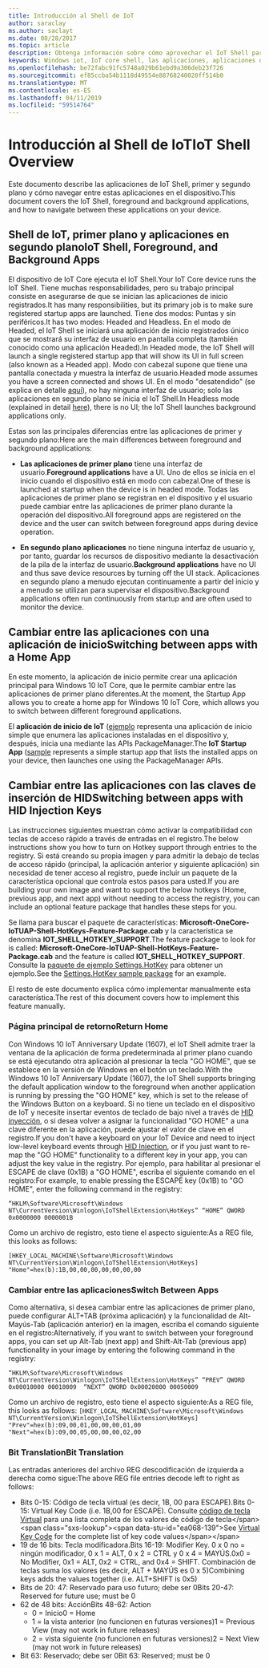 ```yaml
---
title: Introducción al Shell de IoT
author: saraclay
ms.author: saclayt
ms.date: 08/28/2017
ms.topic: article
description: Obtenga información sobre cómo aprovechar el IoT Shell para navegar entre navegaciones en el dispositivo.
keywords: Windows iot, IoT core shell, las aplicaciones, aplicaciones de primer plano, aplicaciones en segundo plano
ms.openlocfilehash: be72fabc91fc5748a029b61ebd9a306deb23f726
ms.sourcegitcommit: ef85ccba54b1118d49554e88768240020ff514b0
ms.translationtype: MT
ms.contentlocale: es-ES
ms.lasthandoff: 04/11/2019
ms.locfileid: "59514764"
---
```

# <a name="iot-shell-overview"></a><span data-ttu-id="ea068-104">Introducción al Shell de IoT</span><span class="sxs-lookup"><span data-stu-id="ea068-104">IoT Shell Overview</span></span>

<span data-ttu-id="ea068-105">Este documento describe las aplicaciones de IoT Shell, primer y segundo plano y cómo navegar entre estas aplicaciones en el dispositivo.</span><span class="sxs-lookup"><span data-stu-id="ea068-105">This document covers the IoT Shell, foreground and background applications, and how to navigate between these applications on your device.</span></span>

## <a name="iot-shell-foreground-and-background-apps"></a><span data-ttu-id="ea068-106">Shell de IoT, primer plano y aplicaciones en segundo plano</span><span class="sxs-lookup"><span data-stu-id="ea068-106">IoT Shell, Foreground, and Background Apps</span></span>

<span data-ttu-id="ea068-107">El dispositivo de IoT Core ejecuta el IoT Shell.</span><span class="sxs-lookup"><span data-stu-id="ea068-107">Your IoT Core device runs the IoT Shell.</span></span> <span data-ttu-id="ea068-108">Tiene muchas responsabilidades, pero su trabajo principal consiste en asegurarse de que se inician las aplicaciones de inicio registrados.</span><span class="sxs-lookup"><span data-stu-id="ea068-108">It has many responsibilities, but its primary job is to make sure registered startup apps are launched.</span></span> <span data-ttu-id="ea068-109">Tiene dos modos: Puntas y sin periféricos.</span><span class="sxs-lookup"><span data-stu-id="ea068-109">It has two modes: Headed and Headless.</span></span> <span data-ttu-id="ea068-110">En el modo de Headed, el IoT Shell se iniciará una aplicación de inicio registrados único que se mostrará su interfaz de usuario en pantalla completa (también conocido como una aplicación Headed).</span><span class="sxs-lookup"><span data-stu-id="ea068-110">In Headed mode, the IoT Shell will launch a single registered startup app that will show its UI in full screen (also known as a Headed app).</span></span> <span data-ttu-id="ea068-111">Modo con cabezal supone que tiene una pantalla conectada y muestra la interfaz de usuario.</span><span class="sxs-lookup"><span data-stu-id="ea068-111">Headed mode assumes you have a screen connected and shows UI.</span></span> <span data-ttu-id="ea068-112">En el modo "desatendido" (se explica en detalle [aquí](../learn-about-hardware/HeadlessMode.md)), no hay ninguna interfaz de usuario; solo las aplicaciones en segundo plano se inicia el IoT Shell.</span><span class="sxs-lookup"><span data-stu-id="ea068-112">In Headless mode (explained in detail [here](../learn-about-hardware/HeadlessMode.md)), there is no UI; the IoT Shell launches background applications only.</span></span>

<span data-ttu-id="ea068-113">Estas son las principales diferencias entre las aplicaciones de primer y segundo plano:</span><span class="sxs-lookup"><span data-stu-id="ea068-113">Here are the main differences between foreground and background applications:</span></span>

- <span data-ttu-id="ea068-114">**Las aplicaciones de primer plano** tiene una interfaz de usuario.</span><span class="sxs-lookup"><span data-stu-id="ea068-114">**Foreground applications** have a UI.</span></span> <span data-ttu-id="ea068-115">Uno de ellos se inicia en el inicio cuando el dispositivo está en modo con cabezal.</span><span class="sxs-lookup"><span data-stu-id="ea068-115">One of these is launched at startup when the device is in headed mode.</span></span> <span data-ttu-id="ea068-116">Todas las aplicaciones de primer plano se registran en el dispositivo y el usuario puede cambiar entre las aplicaciones de primer plano durante la operación del dispositivo.</span><span class="sxs-lookup"><span data-stu-id="ea068-116">All foreground apps are registered on the device and the user can switch between foreground apps during device operation.</span></span>

- <span data-ttu-id="ea068-117">**En segundo plano aplicaciones** no tiene ninguna interfaz de usuario y, por tanto, guardar los recursos de dispositivo mediante la desactivación de la pila de la interfaz de usuario.</span><span class="sxs-lookup"><span data-stu-id="ea068-117">**Background applications** have no UI and thus save device resources by turning off the UI stack.</span></span> <span data-ttu-id="ea068-118">Aplicaciones en segundo plano a menudo ejecutan continuamente a partir del inicio y a menudo se utilizan para supervisar el dispositivo.</span><span class="sxs-lookup"><span data-stu-id="ea068-118">Background applications often run continuously from startup and are often used to monitor the device.</span></span>

## <a name="switching-between-apps-with-a-home-app"></a><span data-ttu-id="ea068-119">Cambiar entre las aplicaciones con una aplicación de inicio</span><span class="sxs-lookup"><span data-stu-id="ea068-119">Switching between apps with a Home App</span></span>

<span data-ttu-id="ea068-120">En este momento, la aplicación de inicio permite crear una aplicación principal para Windows 10 IoT Core, que le permite cambiar entre las aplicaciones de primer plano diferentes.</span><span class="sxs-lookup"><span data-stu-id="ea068-120">At the moment, the Startup App allows you to create a home app for Windows 10 IoT Core, which allows you to switch between different foreground applications.</span></span> 

<span data-ttu-id="ea068-121">El **aplicación de inicio de IoT** ([ejemplo](https://developer.microsoft.com/en-us/windows/iot/samples/iotstartapp) representa una aplicación de inicio simple que enumera las aplicaciones instaladas en el dispositivo y, después, inicia una mediante las APIs PackageManager.</span><span class="sxs-lookup"><span data-stu-id="ea068-121">The **IoT Startup App** ([sample](https://developer.microsoft.com/en-us/windows/iot/samples/iotstartapp) represents a simple startup app that lists the installed apps on your device, then launches one using the PackageManager APIs.</span></span>

## <a name="switching-between-apps-with-hid-injection-keys"></a><span data-ttu-id="ea068-122">Cambiar entre las aplicaciones con las claves de inserción de HID</span><span class="sxs-lookup"><span data-stu-id="ea068-122">Switching between apps with HID Injection Keys</span></span>

<span data-ttu-id="ea068-123">Las instrucciones siguientes muestran cómo activar la compatibilidad con teclas de acceso rápido a través de entradas en el registro.</span><span class="sxs-lookup"><span data-stu-id="ea068-123">The below instructions show you how to turn on Hotkey support through entries to the registry.</span></span> <span data-ttu-id="ea068-124">Si está creando su propia imagen y para admitir la debajo de teclas de acceso rápido (principal, la aplicación anterior y siguiente aplicación) sin necesidad de tener acceso al registro, puede incluir un paquete de la característica opcional que controla estos pasos para usted.</span><span class="sxs-lookup"><span data-stu-id="ea068-124">If you are building your own image and want to support the below hotkeys (Home, previous app, and next app) without needing to access the registry, you can include an optional feature package that handles these steps for you.</span></span>

<span data-ttu-id="ea068-125">Se llama para buscar el paquete de características: **Microsoft-OneCore-IoTUAP-Shell-HotKeys-Feature-Package.cab** y la característica se denomina **IOT_SHELL_HOTKEY_SUPPORT**.</span><span class="sxs-lookup"><span data-stu-id="ea068-125">The feature package to look for is called: **Microsoft-OneCore-IoTUAP-Shell-HotKeys-Feature-Package.cab** and the feature is called **IOT_SHELL_HOTKEY_SUPPORT**.</span></span> <span data-ttu-id="ea068-126">Consulte la [paquete de ejemplo Settings.HotKey](https://github.com/ms-iot/iot-adk-addonkit/tree/master/Workspace/Common/Packages/Settings.HotKey/Settings.HotKey.pkg.xml) para obtener un ejemplo.</span><span class="sxs-lookup"><span data-stu-id="ea068-126">See the [Settings.HotKey sample package](https://github.com/ms-iot/iot-adk-addonkit/tree/master/Workspace/Common/Packages/Settings.HotKey/Settings.HotKey.pkg.xml) for an example.</span></span>

<span data-ttu-id="ea068-127">El resto de este documento explica cómo implementar manualmente esta característica.</span><span class="sxs-lookup"><span data-stu-id="ea068-127">The rest of this document covers how to implement this feature manually.</span></span>

### <a name="return-home"></a><span data-ttu-id="ea068-128">Página principal de retorno</span><span class="sxs-lookup"><span data-stu-id="ea068-128">Return Home</span></span>

<span data-ttu-id="ea068-129">Con Windows 10 IoT Anniversary Update (1607), el IoT Shell admite traer la ventana de la aplicación de forma predeterminada al primer plano cuando se está ejecutando otra aplicación al presionar la tecla "GO HOME", que se establece en la versión de Windows en el botón un teclado.</span><span class="sxs-lookup"><span data-stu-id="ea068-129">With the Windows 10 IoT Anniversary Update (1607), the IoT Shell supports bringing the default application window to the foreground when another application is running by pressing the "GO HOME" key, which is set to the release of the Windows Button on a keyboard.</span></span> <span data-ttu-id="ea068-130">Si no tiene un teclado en el dispositivo de IoT y necesite insertar eventos de teclado de bajo nivel a través de [HID inyección](https://developer.microsoft.com/en-us/windows/iot/samples/hidinjection), o si desea volver a asignar la funcionalidad "GO HOME" a una clave diferente en la aplicación, puede ajustar el valor de clave en el registro.</span><span class="sxs-lookup"><span data-stu-id="ea068-130">If you don't have a keyboard on your IoT Device and need to inject low-level keyboard events through [HID Injection](https://developer.microsoft.com/en-us/windows/iot/samples/hidinjection), or if you just want to re-map the "GO HOME" functionality to a different key in your app, you can adjust the key value in the registry.</span></span> <span data-ttu-id="ea068-131">Por ejemplo, para habilitar al presionar el ESCAPE de clave (0x1B) a "GO HOME", escriba el siguiente comando en el registro:</span><span class="sxs-lookup"><span data-stu-id="ea068-131">For example, to enable pressing the ESCAPE key (0x1B) to "GO HOME", enter the following command in the registry:</span></span>

``
“HKLM\Software\Microsoft\Windows NT\CurrentVersion\Winlogon\IoTShellExtension\HotKeys” “HOME” QWORD    0x0000000 0000001B  
``

<span data-ttu-id="ea068-132">Como un archivo de registro, esto tiene el aspecto siguiente:</span><span class="sxs-lookup"><span data-stu-id="ea068-132">As a REG file, this looks as follows:</span></span>

``
[HKEY_LOCAL_MACHINE\Software\Microsoft\Windows NT\CurrentVersion\Winlogon\IoTShellExtension\HotKeys]
"Home"=hex(b):1B,00,00,00,00,00,00,00
``

### <a name="switch-between-apps"></a><span data-ttu-id="ea068-133">Cambiar entre las aplicaciones</span><span class="sxs-lookup"><span data-stu-id="ea068-133">Switch Between Apps</span></span>

<span data-ttu-id="ea068-134">Como alternativa, si desea cambiar entre las aplicaciones de primer plano, puede configurar ALT+TAB (próxima aplicación) y la funcionalidad de Alt-Mayús-Tab (aplicación anterior) en la imagen, escriba el comando siguiente en el registro:</span><span class="sxs-lookup"><span data-stu-id="ea068-134">Alternatively, if you want to switch between your foreground apps, you can set up Alt-Tab (next app) and Shift-Alt-Tab (previous app) functionality in your image by entering the following command in the registry:</span></span>

``
“HKLM\Software\Microsoft\Windows NT\CurrentVersion\Winlogon\IoTShellExtension\HotKeys”
“PREV” QWORD 0x00010000 00010009 
“NEXT” QWORD 0x00020000 00050009 
``

<span data-ttu-id="ea068-135">Como un archivo de registro, esto tiene el aspecto siguiente:</span><span class="sxs-lookup"><span data-stu-id="ea068-135">As a REG file, this looks as follows:</span></span>
``
[HKEY_LOCAL_MACHINE\Software\Microsoft\Windows NT\CurrentVersion\Winlogon\IoTShellExtension\HotKeys]
"Prev"=hex(b):09,00,01,00,00,00,01,00
"Next"=hex(b):09,00,05,00,00,00,02,00
``

### <a name="bit-translation"></a><span data-ttu-id="ea068-136">Bit Translation</span><span class="sxs-lookup"><span data-stu-id="ea068-136">Bit Translation</span></span>

<span data-ttu-id="ea068-137">Las entradas anteriores del archivo REG descodificación de izquierda a derecha como sigue:</span><span class="sxs-lookup"><span data-stu-id="ea068-137">The above REG file entries decode left to right as follows:</span></span>

- <span data-ttu-id="ea068-138">Bits 0-15: Código de tecla virtual (es decir, 1B, 00 para ESCAPE).</span><span class="sxs-lookup"><span data-stu-id="ea068-138">Bits 0-15: Virtual Key Code (i.e. 1B,00 for ESCAPE).</span></span> <span data-ttu-id="ea068-139">Consulte [código de tecla Virtual](https://msdn.microsoft.com/library/windows/desktop/dd375731(v=vs.85).aspx) para una lista completa de los valores de código de tecla</span><span class="sxs-lookup"><span data-stu-id="ea068-139">See [Virtual Key Code](https://msdn.microsoft.com/library/windows/desktop/dd375731(v=vs.85).aspx) for the complete list of key code values</span></span>
- <span data-ttu-id="ea068-140">19 de 16 bits: Tecla modificadora.</span><span class="sxs-lookup"><span data-stu-id="ea068-140">Bits 16-19: Modifier Key.</span></span> <span data-ttu-id="ea068-141">0 x 0 no = ningún modificador, 0 x 1 = ALT, 0 x 2 = CTRL y 0 x 4 = MAYÚS.</span><span class="sxs-lookup"><span data-stu-id="ea068-141">0x0 = No Modifier, 0x1 = ALT, 0x2 = CTRL, and 0x4 = SHIFT.</span></span> <span data-ttu-id="ea068-142">Combinación de teclas suma los valores (es decir, ALT + MAYÚS es 0 x 5)</span><span class="sxs-lookup"><span data-stu-id="ea068-142">Combining keys adds the values together (i.e. ALT+SHIFT is 0x5)</span></span>
- <span data-ttu-id="ea068-143">Bits de 20: 47: Reservado para uso futuro; debe ser 0</span><span class="sxs-lookup"><span data-stu-id="ea068-143">Bits 20-47: Reserved for future use; must be 0</span></span>
- <span data-ttu-id="ea068-144">62 de 48 bits:  Acción</span><span class="sxs-lookup"><span data-stu-id="ea068-144">Bits 48-62:  Action</span></span>
    - <span data-ttu-id="ea068-145">0 = Inicio</span><span class="sxs-lookup"><span data-stu-id="ea068-145">0 = Home</span></span>
    - <span data-ttu-id="ea068-146">1 = la vista anterior (no funcionen en futuras versiones)</span><span class="sxs-lookup"><span data-stu-id="ea068-146">1 = Previous View (may not work in future releases)</span></span>
    - <span data-ttu-id="ea068-147">2 = vista siguiente (no funcionen en futuras versiones)</span><span class="sxs-lookup"><span data-stu-id="ea068-147">2 = Next View (may not work in future releases)</span></span>
- <span data-ttu-id="ea068-148">Bit 63: Reservado; debe ser 0</span><span class="sxs-lookup"><span data-stu-id="ea068-148">Bit 63: Reserved; must be 0</span></span>

